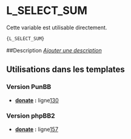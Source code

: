# L_SELECT_SUM


Cette variable est utilisable directement.

```html
{L_SELECT_SUM}
```

##Description
[*Ajouter une description*](https://fa-tvars.appspot.com/var/L_SELECT_SUM)

## Utilisations dans les templates

### Version PunBB
* __[donate](../tpl/var/punbb/donate.md#readme) :__ ligne[130](../tpl/src/punbb/donate.tpl#L130)

### Version phpBB2
* __[donate](../tpl/var/subsilver/donate.md#readme) :__ ligne[157](../tpl/src/subsilver/donate.tpl#L157)
